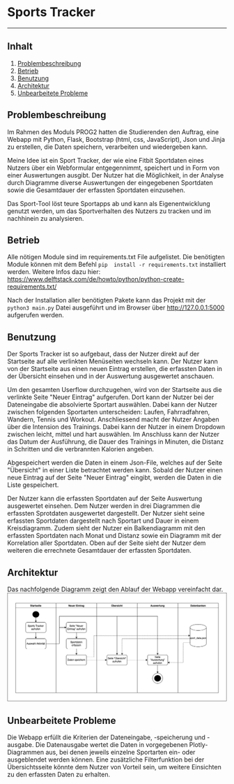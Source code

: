 # Sports Tracker
***
## Inhalt
1. [Problembeschreibung](#problembeschreibung)
2. [Betrieb](#betrieb)
3. [Benutzung](#benutzung)
4. [Architektur](#architektur)
5. [Unbearbeitete Probleme](unbearbeitete-probleme)

## Problembeschreibung
Im Rahmen des Moduls PROG2 hatten die Studierenden den Auftrag, eine Webapp mit Python, Flask, Bootstrap (html, css, 
JavaScript), Json und Jinja zu erstellen, die Daten speichern, verarbeiten und wiedergeben kann.

Meine Idee ist ein Sport Tracker, der wie eine Fitbit Sportdaten eines Nutzers über ein Webformular entgegennimmt, 
speichert und in Form von einer Auswertungen ausgibt. Der Nutzer hat die Möglichkeit, in der Analyse durch Diagramme
diverse Auswertungen der eingegebenen Sportdaten sowie die Gesamtdauer der erfassten Sportdaten einzusehen.

Das Sport-Tool löst teure Sportapps ab und kann als Eigenentwicklung genutzt werden, um das Sportverhalten des Nutzers 
zu tracken und im nachhinein zu analysieren. 

## Betrieb
Alle nötigen Module sind im requirements.txt File aufgelistet. Die benötigten Module können mit dem Befehl `pip 
install -r requirements.txt` installiert werden. Weitere Infos dazu hier: 
https://www.delftstack.com/de/howto/python/python-create-requirements.txt/

Nach der Installation aller benötigten Pakete kann das Projekt mit der `python3 main.py` Datei ausgeführt und
im Browser über http://127.0.0.1:5000 aufgerufen werden.

## Benutzung
Der Sports Tracker ist so aufgebaut, dass der Nutzer direkt auf der Startseite auf alle verlinkten Menüseiten wechseln
kann. Der Nutzer kann von der Startseite aus einen neuen Eintrag erstellen, die erfassten Daten in der Übersicht 
einsehen und in der Auswertung ausgewertet anschauen. 

Um den gesamten Userflow durchzugehen, wird von der Startseite aus die verlinkte Seite "Neuer Eintrag" aufgerufen. Dort 
kann der Nutzer bei der Dateneingabe die absolvierte Sportart auswählen. Dabei kann der Nutzer zwischen folgenden 
Sportarten unterscheiden: Laufen, Fahrradfahren, Wandern, Tennis und Workout. Anschliessend macht der Nutzer Angaben 
über die Intension des Trainings. Dabei kann der Nutzer in einem Dropdown zwischen leicht, mittel und hart 
auswählen. Im Anschluss kann der Nutzer das Datum der Ausführung, die Dauer des Trainings in Minuten, die Distanz in 
Schritten und die verbrannten Kalorien angeben. 

Abgespeichert werden die Daten in einem Json-File, welches auf der Seite "Übersicht" in einer Liste betrachtet werden 
kann. Sobald der Nutzer einen neue Eintrag auf der Seite "Neuer Eintrag" eingibt, werden die Daten in die Liste 
gespeichert. 

Der Nutzer kann die erfassten Sportdaten auf der Seite Auswertung ausgewertet einsehen. Dem Nutzer werden in drei 
Diagrammen die erfassten Sprotdaten ausgewertet dargestellt. Der Nutzer sieht seine erfassten Sportdaten 
dargestellt nach Sportart und Dauer in einem Kreisdiagramm. Zudem sieht der Nutzer ein Balkendiagramm mit den erfassten 
Sportdaten nach Monat und Distanz sowie ein Diagramm mit der Korrelation aller Sportdaten. Oben auf der Seite sieht 
der Nutzer dem weiteren die errechnete Gesamtdauer der erfassten Sportdaten.

## Architektur
Das nachfolgende Diagramm zeigt den Ablauf der Webapp vereinfacht dar.
![Flussdiagramm Sports Tracker](./static/images/ablaufdiagramm.png)

## Unbearbeitete Probleme
Die Webapp erfüllt die Kriterien der Dateneingabe, -speicherung und -ausgabe. Die Datenausgabe wertet die Daten in 
vorgegebenen Plotly-Diagrammen aus, bei denen jeweils einzelne Sportarten ein- oder ausgeblendet werden können. Eine 
zusätzliche Filterfunktion bei der Übersichtsseite könnte dem Nutzer von Vorteil sein, um weitere Einsichten zu den 
erfassten Daten zu erhalten. 
 
